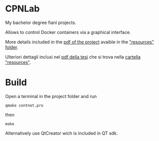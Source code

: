 # CPNLab
My bachelor degree fianl projects.

Allows to control Docker containers via a graphical interface.

More details included in the [pdf of the project](resources/CPNLab.pdf) avaible in the ["resources" folder](resources).

Ulteriori dettagli inclusi nel [pdf della tesi](resources/CPNLab.pdf) che si trova nella [cartella "resources"](resources).

# Build
Open a terminal in the project folder and run 
```
qmake contnet.pro
```
then
```
make
```

Alternatively use QtCreator wich is included in QT sdk.
